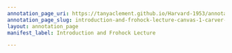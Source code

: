 ```yaml
---
annotation_page_uri: https://tanyaclement.github.io/Harvard-1953/annotations/introduction-and-frohock-lecture-canvas-1-carver-collins.json
annotation_page_slug: introduction-and-frohock-lecture-canvas-1-carver-collins
layout: annotation_page
manifest_label: Introduction and Frohock Lecture

---
```

